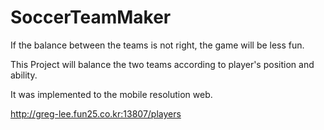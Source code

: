 # SoccerTeamMaker

If the balance between the teams is not right, the game will be less fun.

This Project will balance the two teams according to player's position and ability.

It was implemented to the mobile resolution web.

http://greg-lee.fun25.co.kr:13807/players
